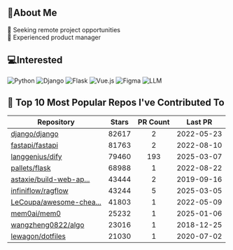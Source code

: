 ## 💫About Me 
👯 Seeking remote project opportunities   
🌱 Experienced product manager

## 💻Interested
![Python](https://img.shields.io/badge/python-3670A0?style=for-the-badge&logo=python&logoColor=ffdd54) ![Django](https://img.shields.io/badge/django-%23092E20.svg?style=for-the-badge&logo=django&logoColor=white) ![Flask](https://img.shields.io/badge/flask-%23000.svg?style=for-the-badge&logo=flask&logoColor=white) ![Vue.js](https://img.shields.io/badge/vuejs-%2335495e.svg?style=for-the-badge&logo=vuedotjs&logoColor=%234FC08D)  ![Figma](https://img.shields.io/badge/figma-%23F24E1E.svg?style=for-the-badge&logo=figma&logoColor=white) ![LLM](https://img.shields.io/badge/LLM-%23412991.svg?style=for-the-badge&logo=openai&logoColor=white)

## 🌟 Top 10 Most Popular Repos I've Contributed To

| Repository | Stars | PR Count | Last PR |
|-----|:---:|:---:|:---:|
| [django/django](https://github.com/django/django) | 82617 | 2 | 2022-05-23 |
| [fastapi/fastapi](https://github.com/fastapi/fastapi) | 81763 | 2 | 2022-08-10 |
| [langgenius/dify](https://github.com/langgenius/dify) | 79460 | 193 | 2025-03-07 |
| [pallets/flask](https://github.com/pallets/flask) | 68988 | 1 | 2022-08-22 |
| [astaxie/build-web-ap...](https://github.com/astaxie/build-web-application-with-golang) | 43444 | 2 | 2019-09-16 |
| [infiniflow/ragflow](https://github.com/infiniflow/ragflow) | 43244 | 5 | 2025-03-05 |
| [LeCoupa/awesome-chea...](https://github.com/LeCoupa/awesome-cheatsheets) | 41803 | 1 | 2022-05-09 |
| [mem0ai/mem0](https://github.com/mem0ai/mem0) | 25232 | 1 | 2025-01-06 |
| [wangzheng0822/algo](https://github.com/wangzheng0822/algo) | 23016 | 1 | 2018-12-25 |
| [lewagon/dotfiles](https://github.com/lewagon/dotfiles) | 21030 | 1 | 2020-07-02 |

